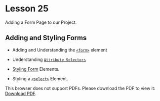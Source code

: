 # Lesson 25

Adding a Form Page to our Project.

## Adding and Styling Forms

- Adding and Understanding the [`<form>`](https://developer.mozilla.org/en-US/docs/Web/HTML/Element/form) element

- Understanding [`Attribute Selectors`](https://developer.mozilla.org/en-US/docs/Web/CSS/Attribute_selectors)

- [Styling Form](https://developer.mozilla.org/en-US/docs/Learn/HTML/Forms/Styling_HTML_forms) Elements.
- Styling a [`<select>`](https://stackoverflow.com/questions/1895476/how-to-style-a-select-dropdown-with-css-only-without-javascript) Element.

<p>This browser does not support PDFs. Please download the PDF to view it: <a href="css-11-forms-summary.pdf">Download PDF</a>.</p></embed>
